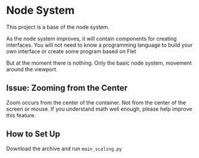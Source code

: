 # Node System

This project is a base of the node system.

As the node system improves, it will contain components for creating interfaces. You will not need to know a programming language to build your own interface or create some program based on Flet

But at the moment there is nothing. Only the basic node system, movement around the viewport.


## Issue: Zooming from the Center

Zoom occurs from the center of the container. Not from the center of the screen or mouse. If you understand math well enough, please help improve this feature.

## How to Set Up

Download the archive and run `main_scaling.py`
